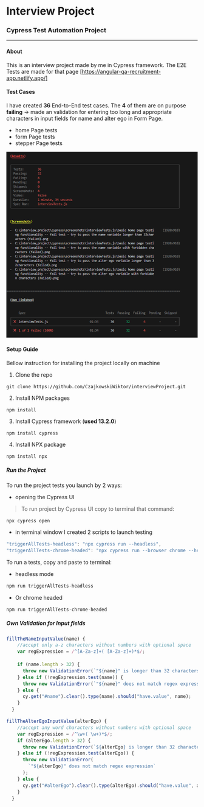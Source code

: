 # Interview Project
### Cypress Test Automation Project
---


#### About

This is an interview project made by me in Cypress framework.
The E2E Tests are made for that page [https://angular-qa-recruitment-app.netlify.app/]

#### Test Cases

I have created **36** End-to-End test cases. The **4** of them are on purpose **failing** -> made an validation for entering too long and appropriate characters in input fields for name and alter ego in Form Page.

- home Page tests 
- form Page tests
- stepper Page tests

![Result of testing image](cypress/screenshots/interviewTests.js/result.png)

#### Setup Guide

Bellow instruction for installing the project locally on machine

1. Clone the repo 
```
git clone https://github.com/CzajkowskiWiktor/interviewProject.git
```
2. Install NPM packages
```
npm install
```
3. Install Cypress framework (**used 13.2.0**)
```
npm install cypress
```
4. Install NPX package
```
npm install npx
```

##### Run the Project

To run the project tests you launch by 2 ways:

- opening the Cypress UI
> To run project by Cypress UI copy to terminal that command:
```
npx cypress open
```
- in terminal window
I created 2 scripts to launch testing
```javascript
"triggerAllTests-headless": "npx cypress run --headless",
"triggerAllTests-chrome-headed": "npx cypress run --browser chrome --headed"
```
To run a tests, copy and paste to terminal:
- headless mode
```javascript
npm run triggerAllTests-headless
```
- Or chrome headed
```javascript
npm run triggerAllTests-chrome-headed
```

##### Own Validation for Input fields
```javascript
fillTheNameInputValue(name) {
    //accept only a-z characters without numbers with optional space
    var regExpression = /^[A-Za-z]+( [A-Za-z]+)*$/;

    if (name.length > 32) {
      throw new ValidationError(`"${name}" is longer than 32 characters`);
    } else if (!regExpression.test(name)) {
      throw new ValidationError(`"${name}" does not match regex expression`);
    } else {
      cy.get("#name").clear().type(name).should("have.value", name);
    }
  }
```

```javascript
fillTheAlterEgoInputValue(alterEgo) {
    //accept any word characters without numbers with optional space
    var regExpression = /^\w+( \w+)*$/;
    if (alterEgo.length > 32) {
      throw new ValidationError(`${alterEgo} is longer than 32 characters`);
    } else if (!regExpression.test(alterEgo)) {
      throw new ValidationError(
        `"${alterEgo}" does not match regex expression`
      );
    } else {
      cy.get("#alterEgo").clear().type(alterEgo).should("have.value", alterEgo);
    }
  }
```